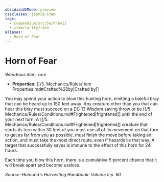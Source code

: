 ```yaml
---
obsidianUIMode: preview
cssclasses: json5e-item
tags:
  - compendium/src/5e/hhhvii
  - item/rarity/rare
aliases:
  - Horn of Fear
---
```

# Horn of Fear
*Wondrous item, rare*  

- **Properties**: [[/5. Mechanics/Rules/Item Properties.md#Crafted%20by\|Crafted by]]

You may spend your action to blow this hunting horn, emitting a baleful bray that can be heard up to 150 feet away. Any creature other than you that can hear this bray must succeed on a DC 13 Wisdom saving throw or be [[/5. Mechanics/Rules/Conditions.md#Frightened\|frightened]] until the end of your next turn. A [[/5. Mechanics/Rules/Conditions.md#Frightened\|frightened]] creature that starts its turn within 30 feet of you must use all of its movement on that turn to get as far from you as possible, must finish the move before taking an action, and must take the most direct route, even if hazards lie that way. A target that successfully saves is immune to the effect of this horn for 24 hours.

Each time you blow this horn, there is a cumulative 5 percent chance that it will break apart and become useless.

*Source: Hamund's Harvesting Handbook: Volume II p. 60*
